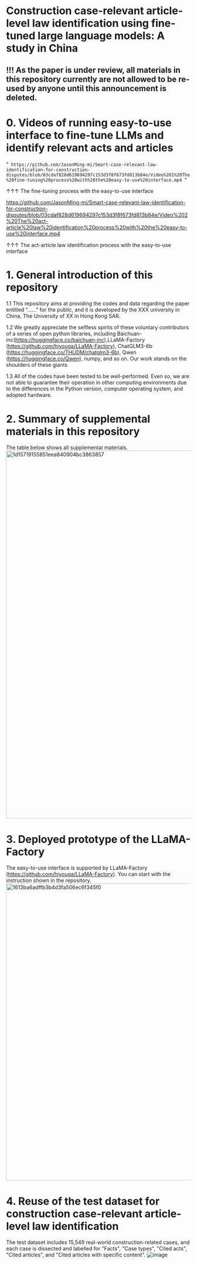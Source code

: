 # Construction case-relevant article-level law identification using fine-tuned large language models: A study in China 

## !!! As the paper is under review, all materials in this repository currently are not allowed to be re-used by anyone until this announcement is deleted.

# 0. Videos of running easy-to-use interface to fine-tune LLMs and identify relevant acts and articles
“`
https://github.com/JasonMing-mi/Smart-case-relevant-law-identification-for-construction-disputes/blob/03cdaf828d619694297c153d3f8f673fd813b84e/Video%201%20The%20fine-tuning%20process%20with%20the%20easy-to-use%20interface.mp4
“`

↑↑↑ The fine-tuning process with the easy-to-use interface

https://github.com/JasonMing-mi/Smart-case-relevant-law-identification-for-construction-disputes/blob/03cdaf828d619694297c153d3f8f673fd813b84e/Video%202%20The%20act-article%20law%20identification%20process%20with%20the%20easy-to-use%20interface.mp4

↑↑↑ The act-article law identification process with the easy-to-use interface

# 1. General introduction of this repository
1.1 This repository aims at providing the codes and data regarding the paper entitled “……” for the public, and it is developed by the XXX university in China, The University of XX in Hong Kong SAR.

1.2 We greatly appreciate the selfless spirits of these voluntary contributors of a series of open python libraries, including Baichuan-inc(https://huggingface.co/baichuan-inc),LLaMA-Factory (https://github.com/hiyouga/LLaMA-Factory), ChatGLM3-6b (https://huggingface.co/THUDM/chatglm3-6b), Qwen (https://huggingface.co/Qwen), numpy, and so on. Our work stands on the shoulders of these giants

1.3 All of the codes have been tested to be well-performed. Even so, we are not able to guarantee their operation in other computing environments due to the differences in the Python version, computer operating system, and adopted hardware.

# 2. Summary of supplemental materials in this repository
The table below shows all supplemental materials.
<img width="1001" alt="1d15719155851eea840904bc3863857" src="https://github.com/user-attachments/assets/ff1c4c50-5592-47f7-a46a-5286bae54ba6">

# 3. Deployed prototype of the LLaMA-Factory
The easy-to-use interface is supported by LLaMA-Factory (https://github.com/hiyouga/LLaMA-Factory). You can start with the instruction shown in the repository.
<img width="808" alt="1613ba6adffb3b4d3fa506ec6f345f0" src="https://github.com/user-attachments/assets/6e9bec9f-b16e-4ac8-9231-a3e0944c0ca9">

# 4. Reuse of the test dataset for construction case-relevant article-level law identification
The test dataset includes 15,549 real-world construction-related cases, and each case is dissected and labelled for "Facts", "Case types", "Cited acts", "Cited articles", and "Cited articles with specific content".
![image](https://github.com/user-attachments/assets/7bf44bca-1b24-4004-9fec-d1ae0075c094)


